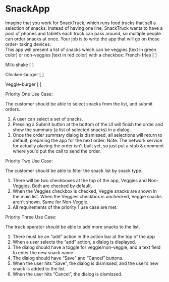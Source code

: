 # SnackApp
Imagine that you work for SnackTruck, which runs food trucks that sell a selection of snacks.  Instead of having one line, SnackTruck wants to have a pool 
of phones and tablets each truck can pass around, so multiple people can order snacks at once.  Your job is to write the app that will go on those order-
taking devices.  
This app will present a list of snacks which can be veggies [text in green color] or non-veggies [text in red color] with a checkbox:
French-fries [ ]

Milk-shake [ ]

Chicken-burger [ ]

Veggie-burger [ ]

Priority One Use Case:

The customer should be able to select snacks from the list, and submit orders.

1. A user can select a set of snacks.
2. Pressing a Submit button at the bottom of the UI will finish the order and show the summary (a list of selected snacks) in a dialog.
3. Once the order summary dialog is dismissed, all selections will return to default, preparing the app for the next order.
Note: The network service for actually placing the order isn't built yet, so just put a stub & comment where you'd put the call to send the order.

Priority Two Use Case:

The customer should be able to filter the snack list by snack type.
1. There will be two checkboxes at the top of the app, Veggies and Non-Veggies.  Both are checked by default.
2. When the Veggies checkbox is checked, Veggie snacks are shown in the main list.  When the Veggies checkbox is unchecked, Veggie snacks aren't
shown.  Same for Non-Veggie.
3. All requirements of the priority 1 use case are met.

Priority Three Use Case:

The truck operator should be able to add more snacks to the list.
1. There must be an “add” action in the action bar at the top of the app
2. When a user selects the “add” action, a dialog is displayed.
3. The dialog should have a toggle for veggie/non-veggie, and a text field to enter the new snack name
4. The dialog should have “Save” and “Cancel” buttons.
5. When the user hits “Save”, the dialog is dismissed, and the user’s new snack is added to the list.
6. When the user hits “Cancel”, the dialog is dismissed.
